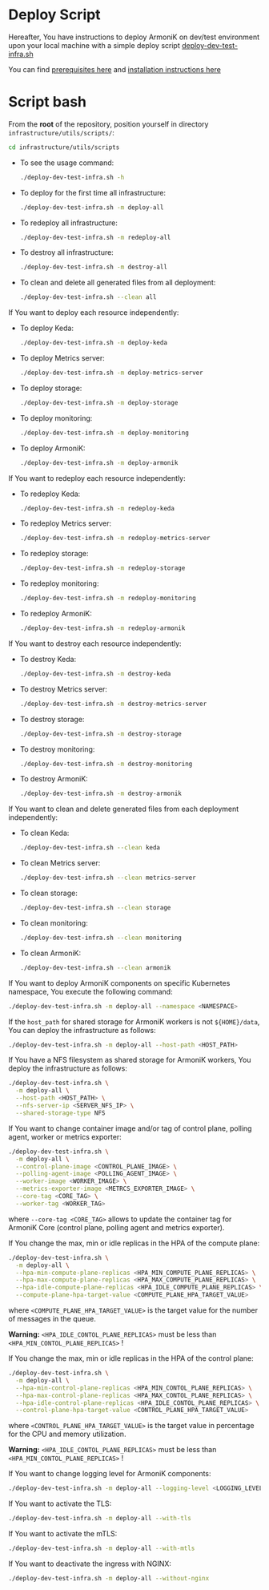 # Deploy Script

Hereafter, You have instructions to deploy ArmoniK on dev/test environment upon your local machine with a simple deploy
script [deploy-dev-test-infra.sh](https://github.com/aneoconsulting/ArmoniK/blob/main/infrastructure/utils/scripts/deploy-dev-test-infra.sh)

You can find [prerequisites here](./0.prerequisites.md) and [installation instructions here](./1.installation.md)

# Script bash

From the **root** of the repository, position yourself in directory `infrastructure/utils/scripts/`:

```bash [shell]
cd infrastructure/utils/scripts
```

- To see the usage command:

  ```bash [shell]
  ./deploy-dev-test-infra.sh -h
  ```

- To deploy for the first time all infrastructure:

  ```bash [shell]
  ./deploy-dev-test-infra.sh -m deploy-all
  ```

- To redeploy all infrastructure:

  ```bash [shell]
  ./deploy-dev-test-infra.sh -m redeploy-all
  ```

- To destroy all infrastructure:

  ```bash [shell]
  ./deploy-dev-test-infra.sh -m destroy-all
  ```

- To clean and delete all generated files from all deployment:

  ```bash [shell]
  ./deploy-dev-test-infra.sh --clean all
  ```

If You want to deploy each resource independently:

- To deploy Keda:

  ```bash [shell]
  ./deploy-dev-test-infra.sh -m deploy-keda
  ```

- To deploy Metrics server:

  ```bash [shell]
  ./deploy-dev-test-infra.sh -m deploy-metrics-server
  ```

- To deploy storage:

  ```bash [shell]
  ./deploy-dev-test-infra.sh -m deploy-storage
  ```

- To deploy monitoring:

  ```bash [shell]
  ./deploy-dev-test-infra.sh -m deploy-monitoring
  ```

- To deploy ArmoniK:

  ```bash [shell]
  ./deploy-dev-test-infra.sh -m deploy-armonik
  ```

If You want to redeploy each resource independently:

- To redeploy Keda:

  ```bash [shell]
  ./deploy-dev-test-infra.sh -m redeploy-keda
  ```

- To redeploy Metrics server:

  ```bash [shell]
  ./deploy-dev-test-infra.sh -m redeploy-metrics-server
  ```

- To redeploy storage:

  ```bash [shell]
  ./deploy-dev-test-infra.sh -m redeploy-storage
  ```

- To redeploy monitoring:

  ```bash [shell]
  ./deploy-dev-test-infra.sh -m redeploy-monitoring
  ```

- To redeploy ArmoniK:

  ```bash [shell]
  ./deploy-dev-test-infra.sh -m redeploy-armonik
  ```

If You want to destroy each resource independently:

- To destroy Keda:

  ```bash [shell]
  ./deploy-dev-test-infra.sh -m destroy-keda
  ```

- To destroy Metrics server:

  ```bash [shell]
  ./deploy-dev-test-infra.sh -m destroy-metrics-server
  ```

- To destroy storage:

  ```bash [shell]
  ./deploy-dev-test-infra.sh -m destroy-storage
  ```

- To destroy monitoring:

  ```bash [shell]
  ./deploy-dev-test-infra.sh -m destroy-monitoring
  ```

- To destroy ArmoniK:

  ```bash [shell]
  ./deploy-dev-test-infra.sh -m destroy-armonik
  ```

If You want to clean and delete generated files from each deployment independently:

- To clean Keda:

  ```bash [shell]
  ./deploy-dev-test-infra.sh --clean keda
  ```

- To clean Metrics server:

  ```bash [shell]
  ./deploy-dev-test-infra.sh --clean metrics-server
  ```

- To clean storage:

  ```bash [shell]
  ./deploy-dev-test-infra.sh --clean storage
  ```

- To clean monitoring:

  ```bash [shell]
  ./deploy-dev-test-infra.sh --clean monitoring
  ```

- To clean ArmoniK:

  ```bash [shell]
  ./deploy-dev-test-infra.sh --clean armonik
  ```

If You want to deploy ArmoniK components on specific Kubernetes namespace, You execute the following command:

```bash [shell]
./deploy-dev-test-infra.sh -m deploy-all --namespace <NAMESPACE>
```

If the `host_path` for shared storage for ArmoniK workers is not `${HOME}/data`, You can deploy the infrastructure as
follows:

```bash [shell]
./deploy-dev-test-infra.sh -m deploy-all --host-path <HOST_PATH>
```

If You have a NFS filesystem as shared storage for ArmoniK workers, You deploy the infrastructure as follows:

```bash [shell]
./deploy-dev-test-infra.sh \
  -m deploy-all \
  --host-path <HOST_PATH> \
  --nfs-server-ip <SERVER_NFS_IP> \
  --shared-storage-type NFS
```

If You want to change container image and/or tag of control plane, polling agent, worker or metrics exporter:

```bash [shell]
./deploy-dev-test-infra.sh \
  -m deploy-all \
  --control-plane-image <CONTROL_PLANE_IMAGE> \
  --polling-agent-image <POLLING_AGENT_IMAGE> \
  --worker-image <WORKER_IMAGE> \
  --metrics-exporter-image <METRCS_EXPORTER_IMAGE> \
  --core-tag <CORE_TAG> \
  --worker-tag <WORKER_TAG>
```

where `--core-tag <CORE_TAG>` allows to update the container tag for ArmoniK Core (control plane, polling agent and
metrics exporter).

If You change the max, min or idle replicas in the HPA of the compute plane:

```bash [shell]
./deploy-dev-test-infra.sh \
  -m deploy-all \
  --hpa-min-compute-plane-replicas <HPA_MIN_COMPUTE_PLANE_REPLICAS> \
  --hpa-max-compute-plane-replicas <HPA_MAX_COMPUTE_PLANE_REPLICAS> \
  --hpa-idle-compute-plane-replicas <HPA_IDLE_COMPUTE_PLANE_REPLICAS> \
  --compute-plane-hpa-target-value <COMPUTE_PLANE_HPA_TARGET_VALUE>
```

where `<COMPUTE_PLANE_HPA_TARGET_VALUE>` is the target value for the number of messages in the queue.

**Warning:** `<HPA_IDLE_CONTOL_PLANE_REPLICAS>` must be less than `<HPA_MIN_CONTOL_PLANE_REPLICAS>` !

If You change the max, min or idle replicas in the HPA of the control plane:

```bash [shell]
./deploy-dev-test-infra.sh \
  -m deploy-all \
  --hpa-min-control-plane-replicas <HPA_MIN_CONTOL_PLANE_REPLICAS> \
  --hpa-max-control-plane-replicas <HPA_MAX_CONTOL_PLANE_REPLICAS> \
  --hpa-idle-control-plane-replicas <HPA_IDLE_CONTOL_PLANE_REPLICAS> \
  --control-plane-hpa-target-value <CONTROL_PLANE_HPA_TARGET_VALUE>
```

where `<CONTROL_PLANE_HPA_TARGET_VALUE>` is the target value in percentage for the CPU and memory utilization.

**Warning:** `<HPA_IDLE_CONTOL_PLANE_REPLICAS>` must be less than `<HPA_MIN_CONTOL_PLANE_REPLICAS>` !

If You want to change logging level for ArmoniK components:

```bash [shell]
./deploy-dev-test-infra.sh -m deploy-all --logging-level <LOGGING_LEVEL_FOR_ARMONIK>
```

If You want to activate the TLS:

```bash [shell]
./deploy-dev-test-infra.sh -m deploy-all --with-tls
```

If You want to activate the mTLS:

```bash [shell]
./deploy-dev-test-infra.sh -m deploy-all --with-mtls
```

If You want to deactivate the ingress with NGINX:

```bash [shell]
./deploy-dev-test-infra.sh -m deploy-all --without-nginx
```
